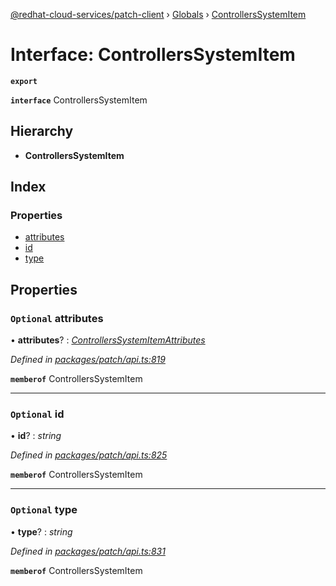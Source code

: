 [@redhat-cloud-services/patch-client](../README.md) › [Globals](../globals.md) › [ControllersSystemItem](controllerssystemitem.md)

# Interface: ControllersSystemItem

**`export`** 

**`interface`** ControllersSystemItem

## Hierarchy

* **ControllersSystemItem**

## Index

### Properties

* [attributes](controllerssystemitem.md#optional-attributes)
* [id](controllerssystemitem.md#optional-id)
* [type](controllerssystemitem.md#optional-type)

## Properties

### `Optional` attributes

• **attributes**? : *[ControllersSystemItemAttributes](controllerssystemitemattributes.md)*

*Defined in [packages/patch/api.ts:819](https://github.com/RedHatInsights/javascript-clients/blob/86c9750/packages/patch/api.ts#L819)*

**`memberof`** ControllersSystemItem

___

### `Optional` id

• **id**? : *string*

*Defined in [packages/patch/api.ts:825](https://github.com/RedHatInsights/javascript-clients/blob/86c9750/packages/patch/api.ts#L825)*

**`memberof`** ControllersSystemItem

___

### `Optional` type

• **type**? : *string*

*Defined in [packages/patch/api.ts:831](https://github.com/RedHatInsights/javascript-clients/blob/86c9750/packages/patch/api.ts#L831)*

**`memberof`** ControllersSystemItem
